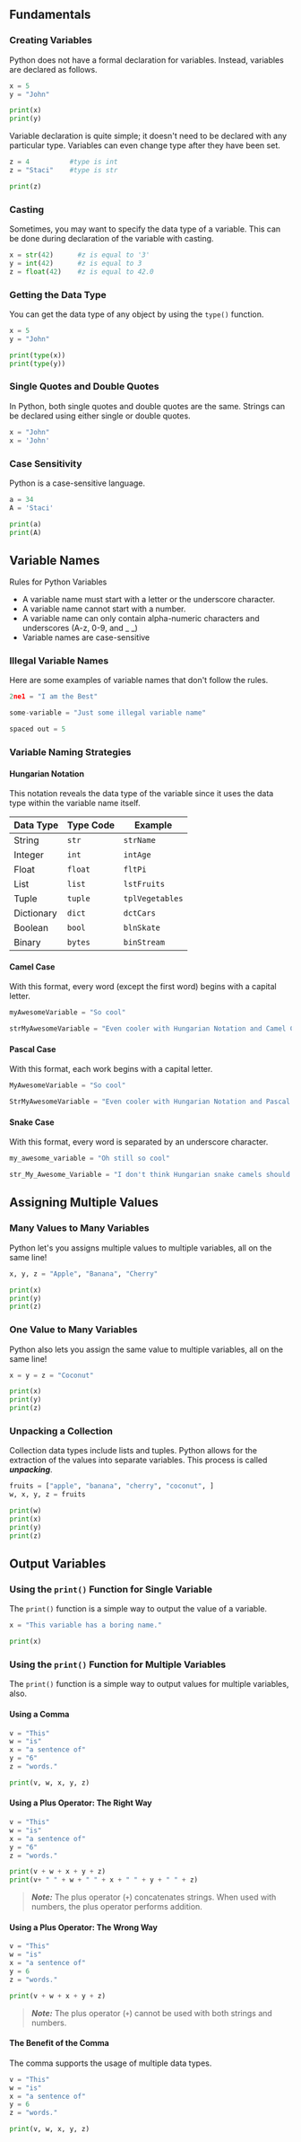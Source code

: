 ## Fundamentals
### Creating Variables
Python does not have a formal declaration for variables.  Instead, variables are declared as follows.

```python
x = 5
y = "John"

print(x)
print(y)
```

Variable declaration is quite simple; it doesn't need to be declared with any particular type.  Variables can even change type after they have been set.

```python
z = 4          #type is int
z = "Staci"    #type is str

print(z)
```

### Casting
Sometimes, you may want to specify the data type of a variable.  This can be done during declaration of the variable with casting.

```python
x = str(42)      #z is equal to '3'
y = int(42)      #z is equal to 3
z = float(42)    #z is equal to 42.0
```

### Getting the Data Type
You can get the data type of any object by using the `type()` function.

```python
x = 5
y = "John"

print(type(x))
print(type(y))
```

### Single Quotes and Double Quotes
In Python, both single quotes and double quotes are the same.  Strings can be declared using either single or double quotes.

```python
x = "John"
x = 'John'
```

### Case Sensitivity
Python is a case-sensitive language.

```Python
a = 34
A = 'Staci'

print(a)
print(A)
```

## Variable Names
Rules for Python Variables
- A variable name must start with a letter or the underscore character.
- A variable name cannot start with a number.
- A variable name can only contain alpha-numeric characters and underscores (A-z, 0-9, and _ _)
- Variable names are case-sensitive

### Illegal Variable Names
Here are some examples of variable names that don't follow the rules.

```python
2ne1 = "I am the Best"

some-variable = "Just some illegal variable name"

spaced out = 5
```

### Variable Naming Strategies

#### Hungarian Notation
This notation reveals the data type of the variable since it uses the data type within the variable name itself.

Data Type | Type Code | Example
--- | --- | ---
String | `str` | `strName`
Integer | `int` | `intAge`
Float | `float` | `fltPi`
List | `list` | `lstFruits`
Tuple | `tuple` | `tplVegetables`
Dictionary | `dict` | `dctCars`
Boolean | `bool` | `blnSkate`
Binary | `bytes` | `binStream`

#### Camel Case
With this format, every word (except the first word) begins with a capital letter.

```python
myAwesomeVariable = "So cool"

strMyAwesomeVariable = "Even cooler with Hungarian Notation and Camel Case.  Hungarian Camel, anyone?"
```

#### Pascal Case
With this format, each work begins with a capital letter.

```python
MyAwesomeVariable = "So cool"

StrMyAwesomeVariable = "Even cooler with Hungarian Notation and Pascal Case: Pascalian Camel: is that even a thing?"
```

#### Snake Case
With this format, every word is separated by an underscore character.

```python
my_awesome_variable = "Oh still so cool"

str_My_Awesome_Variable = "I don't think Hungarian snake camels should exist."
```

## Assigning Multiple Values

### Many Values to Many Variables
Python let's you assigns multiple values to multiple variables, all on the same line!

```Python
x, y, z = "Apple", "Banana", "Cherry"

print(x)  
print(y)  
print(z)
```

### One Value to Many Variables
Python also lets you assign the same value to multiple variables, all on the same line!

```Python
x = y = z = "Coconut"

print(x)  
print(y)  
print(z)
```

### Unpacking a Collection
Collection data types include lists and tuples.  Python allows for the extraction of the values into separate variables.  This process is called ***unpacking***.

```python
fruits = ["apple", "banana", "cherry", "coconut", ]
w, x, y, z = fruits

print(w) 
print(x)  
print(y)  
print(z)
```

## Output Variables

### Using the `print()` Function for Single Variable
The `print()` function is a simple way to output the value of a variable.

```python
x = "This variable has a boring name."

print(x)
```

### Using the `print()` Function for Multiple Variables
The `print()` function is a simple way to output values for multiple variables, also.

#### Using a Comma

```python
v = "This"
w = "is" 
x = "a sentence of"
y = "6"
z = "words."

print(v, w, x, y, z)
```

#### Using a Plus Operator: The Right Way

```python
v = "This"
w = "is" 
x = "a sentence of"
y = "6"
z = "words."

print(v + w + x + y + z)
print(v+ " " + w + " " + x + " " + y + " " + z)
```

> ***Note:*** The plus operator (`+`) concatenates strings.  When used with numbers, the plus operator performs addition.

#### Using a Plus Operator: The Wrong Way

```python
v = "This"
w = "is" 
x = "a sentence of"
y = 6
z = "words."

print(v + w + x + y + z)
```

> ***Note:*** The plus operator (`+`) cannot be used with both strings and numbers.

#### The Benefit of the Comma 
The comma supports the usage of multiple data types.

```python
v = "This"
w = "is" 
x = "a sentence of"
y = 6
z = "words."

print(v, w, x, y, z)
```